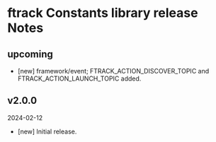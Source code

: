 # ftrack Constants library release Notes

## upcoming

* [new] framework/event; FTRACK_ACTION_DISCOVER_TOPIC and FTRACK_ACTION_LAUNCH_TOPIC added.


## v2.0.0
2024-02-12

* [new] Initial release.
